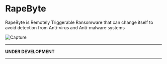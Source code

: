 # RapeByte
RapeByte is Remotely Triggerable Ransomware that can change itself to avoid detection from Anti-virus and Anti-malware systems

![Capture](http://pa1.narvii.com/6800/d0c24e8045cacc9d2c72944d6ee3136cbab7a8c0_00.gif)

---

**UNDER DEVELOPMENT**

---
